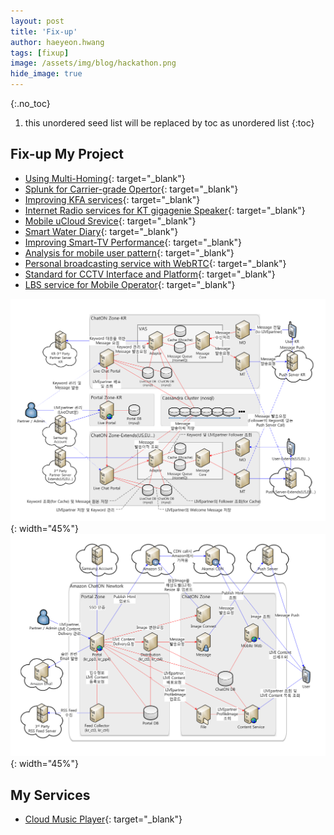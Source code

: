 ```yaml
---
layout: post
title: 'Fix-up' 
author: haeyeon.hwang
tags: [fixup]
image: /assets/img/blog/hackathon.png
hide_image: true
---
```


{:.no_toc}
1. this unordered seed list will be replaced by toc as unordered list
{:toc}

## Fix-up My Project

* [Using Multi-Homing](/assets/doc/multi-homing.pdf){: target="_blank"}  
* [Splunk for Carrier-grade Opertor](/assets/doc/splunk.pdf){: target="_blank"}  
* [Improving KFA services](/assets/doc/kfa.pdf){: target="_blank"}  
* [Internet Radio services for KT gigagenie Speaker](/assets/doc/internet-radio.pdf){: target="_blank"}  
* [Mobile uCloud Srevice](/assets/doc/mobile-ucloud.pdf){: target="_blank"}  
* [Smart Water Diary](/assets/doc/smart-water-diary.pdf){: target="_blank"}  
* [Improving Smart-TV Performance](/assets/doc/smart-tv.pdf){: target="_blank"}  
* [Analysis for mobile user pattern](/assets/doc/mobile-user-pattern.pdf){: target="_blank"}  
* [Personal broadcasting service with WebRTC](/assets/doc/webrtc.pdf){: target="_blank"}  
* [Standard for CCTV Interface and Platform](/assets/doc/cctv-interface.pdf){: target="_blank"}  
* [LBS service for Mobile Operator](/assets/doc/lbs.pdf){: target="_blank"}  

![chaton](/assets/img/blog/chaton.png){: width="45%"} ![chaton](/assets/img/blog/chaton-portal.png){: width="45%"}   

## My Services
* [Cloud Music Player](http://www.mupoon.com){: target="_blank"}  

 
